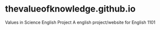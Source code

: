 # thevalueofknowledge.github.io
Values in Science English Project 
A english project/website for English 1101
